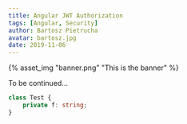 ```yaml
---
title: Angular JWT Authorization
tags: [Angular, Security]
author: Bartosz Pietrucha
avatar: bartosz.jpg
date: 2019-11-06
---
```

{% asset_img "banner.png" "This is the banner" %}

To be continued...

``` typescript
class Test {
    private f: string;
}
```
